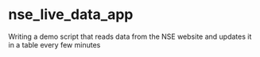 # nse_live_data_app
Writing a demo script that reads data from the NSE website and updates it in a table every few minutes
